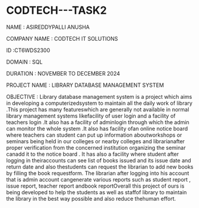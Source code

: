# CODTECH---TASK2

NAME : ASIREDDYPALLI ANUSHA

COMPANY NAME : CODTECH IT SOLUTIONS

ID :CT6WDS2300

DOMAIN : SQL

DURATION : NOVEMBER TO DECEMBER 2024

PROJECT NAME : LIBRARY  DATABASE MANAGEMENT SYSTEM

OBJECTIVE : Library  database management system is a project which aims in developing a computerizedsystem to maintain all the daily work of library .This project has many featureswhich are generally not available in normal library management systems likefacility of user login and a facility of teachers login .It also has a facility of adminlogin through which the admin can monitor the whole system .It also has facility ofan online notice board where teachers can student can put up information aboutworkshops or seminars being held in our colleges or nearby colleges and librarianafter proper verification from the concerned institution organizing the seminar canadd it to the notice board . It has also a facility where student after logging in theiraccounts can see list of books issued and its issue date and return date and also thestudents can request the librarian to add new books by filling the book requestform. The librarian after logging into his account that is admin account cangenerate various reports such as student report , issue report, teacher report andbook reportOverall this project of ours is being developed to help the students as well as staffof library to maintain the library in the best way possible and also reduce thehuman effort.
